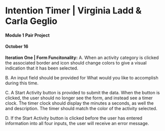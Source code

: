 # Intention Timer | Virginia Ladd & Carla Geglio 
#### Module 1 Pair Project
#### October 16

**Iteration One | Form Funcitonality:**
 A. When an activity category is clicked the associated border and icon should change colors to give a visual indication that   it has been selected. 
  
 B. An input field should be provided for What would you like to accomplish during this time.
  
 C. A Start Activity button is provided to submit the data. When the button is clicked, the user should no longer see the      form, and instead see a timer clock. The timer clock should display the minutes a seconds, as well the and description. The   timer should match the color of the activity selected.
  
 D. If the Start Activity button is clicked before the user has entered information into all four inputs, the user will        receive an error message.
